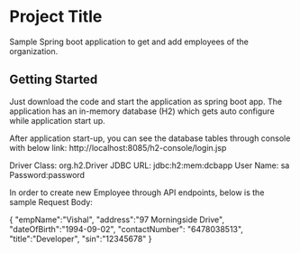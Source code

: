 # Project Title

Sample Spring boot application to get and add employees of the organization. 

## Getting Started

Just download the code and start the application as spring boot app. The application has an in-memory database (H2) which gets 
auto configure while application start up.

After application start-up, you can see the database tables through console with below link:
http://localhost:8085/h2-console/login.jsp

Driver Class: org.h2.Driver
JDBC URL: jdbc:h2:mem:dcbapp
User Name: sa
Password:password


In order to create new Employee through API endpoints, below is the sample Request Body:

{
    "empName":"Vishal",
    "address":"97 Morningside Drive",
    "dateOfBirth":"1994-09-02",
    "contactNumber": "6478038513",
    "title":"Developer",
    "sin":"12345678"
}
